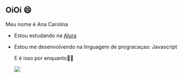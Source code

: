 ## OiOi 😄


Meu nome é Ana Carolina

- Estou estudando na [Alura](https://www.alura.com.br)
- Estou me desenvolvendo na linguagem de progracaçao: Javascript

  E é isso por enquanto🌻✨

  ![](https://media1.tenor.com/m/V1eMT7fFkZYAAAAd/ai-ohto.gif)

